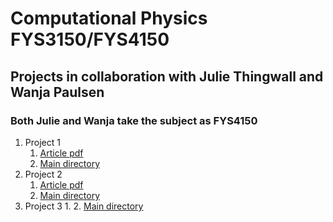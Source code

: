 # Computational Physics FYS3150/FYS4150
## Projects in collaboration with Julie Thingwall and Wanja Paulsen
### Both Julie and Wanja take the subject as FYS4150
1. Project 1
	1. [Article pdf](https://github.com/Lilleborg/Computational-Physics-FYS3150/blob/master/Projects/Project1/Project_1___FYS3150.pdf)
	2. [Main directory](https://github.com/Lilleborg/Computational-Physics-FYS3150/tree/master/Projects/Project1)
2. Project 2
	1. [Article pdf](https://github.com/Lilleborg/FYS3150-Computational-physics/blob/master/Projects/Project2/Project_2___FYS4150_FYS3150.pdf)
	2. [Main directory](https://github.com/Lilleborg/FYS3150-Computational-physics/tree/master/Projects/Project2)
3. Project 3
	1. 
	2. [Main directory](https://github.com/Lilleborg/FYS3150-Computational-physics/tree/master/Projects/Project3)
